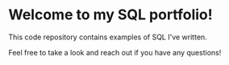 # Welcome to my SQL portfolio! 

This code repository contains examples of SQL I've written. 

Feel free to take a look and reach out if you have any questions!

